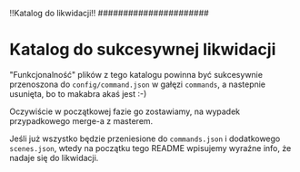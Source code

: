 !!Katalog do likwidacji!!
######################


Katalog do sukcesywnej likwidacji
=================================

"Funkcjonalność" plików z tego katalogu powinna być sukcesywnie przenoszona do 
`config/command.json` w gałęzi `commands`, a nastepnie usunięta, bo to makabra 
akaś jest :-)

Oczywiście w początkowej fazie go zostawiamy, na wypadek przypadkowego merge-a
z masterem.

Jeśli już wszystko będzie przeniesione do `commands.json` i dodatkowego
`scenes.json`, wtedy na początku tego README wpisujemy wyraźne info,
że nadaje się do likwidacji.

